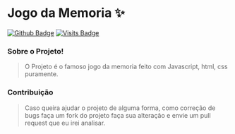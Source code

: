 # Jogo da Memoria :sparkles:

[![Github Badge](https://img.shields.io/badge/-Github-000?style=flat-square&logo=Github&logoColor=white&link=https://github.com/JohanDev6)](https://github.com/JohanDev6)
[![Visits Badge](https://badges.pufler.dev/visits/JohanDev6/GameOfMemory)](https://badges.pufler.dev)

### Sobre o Projeto!

> O Projeto é o famoso jogo da memoria feito com Javascript, html, css puramente.

### Contribuição

> Caso queira ajudar o projeto de alguma forma, como correção de bugs faça um fork do projeto faça sua alteração e envie um pull request que eu irei analisar.

